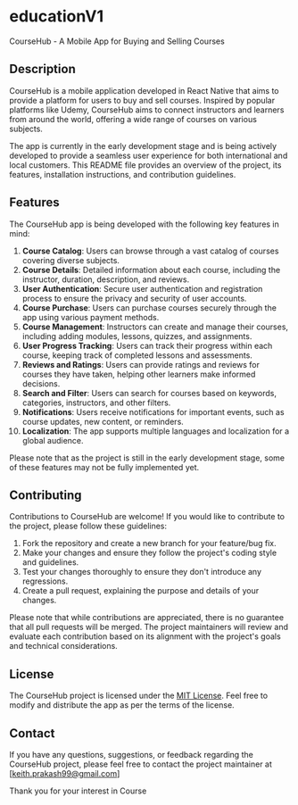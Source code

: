 # educationV1


CourseHub - A Mobile App for Buying and Selling Courses

## Description

CourseHub is a mobile application developed in React Native that aims to provide a platform for users to buy and sell courses. Inspired by popular platforms like Udemy, CourseHub aims to connect instructors and learners from around the world, offering a wide range of courses on various subjects.

The app is currently in the early development stage and is being actively developed to provide a seamless user experience for both international and local customers. This README file provides an overview of the project, its features, installation instructions, and contribution guidelines.

## Features

The CourseHub app is being developed with the following key features in mind:

1. **Course Catalog**: Users can browse through a vast catalog of courses covering diverse subjects.
2. **Course Details**: Detailed information about each course, including the instructor, duration, description, and reviews.
3. **User Authentication**: Secure user authentication and registration process to ensure the privacy and security of user accounts.
4. **Course Purchase**: Users can purchase courses securely through the app using various payment methods.
5. **Course Management**: Instructors can create and manage their courses, including adding modules, lessons, quizzes, and assignments.
6. **User Progress Tracking**: Users can track their progress within each course, keeping track of completed lessons and assessments.
7. **Reviews and Ratings**: Users can provide ratings and reviews for courses they have taken, helping other learners make informed decisions.
8. **Search and Filter**: Users can search for courses based on keywords, categories, instructors, and other filters.
9. **Notifications**: Users receive notifications for important events, such as course updates, new content, or reminders.
10. **Localization**: The app supports multiple languages and localization for a global audience.

Please note that as the project is still in the early development stage, some of these features may not be fully implemented yet.


## Contributing

Contributions to CourseHub are welcome! If you would like to contribute to the project, please follow these guidelines:

1. Fork the repository and create a new branch for your feature/bug fix.
2. Make your changes and ensure they follow the project's coding style and guidelines.
3. Test your changes thoroughly to ensure they don't introduce any regressions.
4. Create a pull request, explaining the purpose and details of your changes.

Please note that while contributions are appreciated, there is no guarantee that all pull requests will be merged. The project maintainers will review and evaluate each contribution based on its alignment with the project's goals and technical considerations.

## License

The CourseHub project is licensed under the [MIT License](LICENSE). Feel free to modify and distribute the app as per the terms of the license.

## Contact

If you have any questions, suggestions, or feedback regarding the CourseHub project, please feel free to contact the project maintainer at [keith.prakash99@gmail.com]

Thank you for your interest in Course
